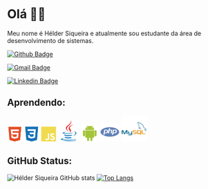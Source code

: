 # Olá 👋🏾

Meu nome é Hélder Siqueira e atualmente sou estudante da área de desenvolvimento de sistemas.

[![Github Badge](https://img.shields.io/badge/-HelderSiqueira-6633cc?style=flat-square&labelColor=6633cc&logo=Github&logoColor=white&link=https://github.com/HelderSiqueira/)](https://github.com/HelderSiqueira/) 

[![Gmail Badge](https://img.shields.io/badge/-helder.erik.he@gmail.com-6633cc?style=flat-square&logo=Gmail&logoColor=white&link=mailto:helder.erik.he@gmail.com)](mailto:helder.erik.he@gmail.com)

[![Linkedin Badge](https://img.shields.io/badge/-HélderSiqueira-6633cc?style=flat-square&logo=Linkedin&logoColor=white&link=https://www.linkedin.com/in/helderSiqueira/)](https://www.linkedin.com/in/helderSiqueira/) 

## Aprendendo:
<img src="https://raw.githubusercontent.com/devicons/devicon/master/icons/html5/html5-plain.svg" alt="html" width="35" heigth="35" style="max-width:100%;" title="Html"></img>
<img src="https://raw.githubusercontent.com/devicons/devicon/master/icons/css3/css3-plain.svg" alt="css" width="35" heigth="35" style="max-width:100%;" title="Css"></img>
<img src="https://raw.githubusercontent.com/devicons/devicon/master/icons/javascript/javascript-plain.svg" alt="js" width="35" heigth="35" style="max-width:100%;" title="JavaScript"></img>
<img src="https://raw.githubusercontent.com/devicons/devicon/master/icons/java/java-original.svg" alt="java" width="50" heigth="50" style="max-width:100%;" title="Java"></img>
<img src="https://raw.githubusercontent.com/devicons/devicon/master/icons/android/android-plain.svg" alt="android" width="40" heigth="40" style="max-width:100%;" title="Android"></img>
<img src="https://raw.githubusercontent.com/devicons/devicon/master/icons/php/php-plain.svg" alt="php" width="45" heigth="45" style="max-width:100%;" title="Php"></img>
<img src="https://raw.githubusercontent.com/devicons/devicon/master/icons/mysql/mysql-original-wordmark.svg" alt="mysql" width="60" heigth="60" style="max-width:100%;" title="MySql"></img>

## GitHub Status:

![Hélder Siqueira GitHub stats](https://github-readme-stats.vercel.app/api?username=HelderSiqueira&show_icons=true&theme=radical)
[![Top Langs](https://github-readme-stats.vercel.app/api/top-langs/?username=HelderSiqueira&layout=compact)](https://github.com/HelderSiqueira/github-readme-stats)




